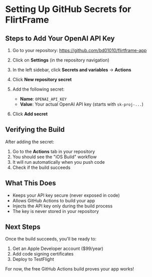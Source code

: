 # Setting Up GitHub Secrets for FlirtFrame

## Steps to Add Your OpenAI API Key

1. Go to your repository: https://github.com/bd01010/flirtframe-app

2. Click on **Settings** (in the repository navigation)

3. In the left sidebar, click **Secrets and variables** → **Actions**

4. Click **New repository secret**

5. Add the following secret:
   - **Name**: `OPENAI_API_KEY`
   - **Value**: Your actual OpenAI API key (starts with `sk-proj-...`)

6. Click **Add secret**

## Verifying the Build

After adding the secret:

1. Go to the **Actions** tab in your repository
2. You should see the "iOS Build" workflow
3. It will run automatically when you push code
4. Check if the build succeeds

## What This Does

- Keeps your API key secure (never exposed in code)
- Allows GitHub Actions to build your app
- Injects the API key only during the build process
- The key is never stored in your repository

## Next Steps

Once the build succeeds, you'll be ready to:
1. Get an Apple Developer account ($99/year)
2. Add code signing certificates
3. Deploy to TestFlight

For now, the free GitHub Actions build proves your app works!